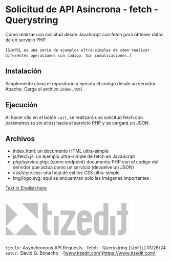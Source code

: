 # Solicitud de API Asíncrona - fetch - Querystring 

Cómo realizar una solicitud desde JavaScript con fetch para obtener datos de un servicio PHP.

`[SimPIL es una serie de ejemplos ultra-simples de cómo realizar diferentes operaciones con código. Sin complicaciones.]`

## Instalación 
Simplemente clona el repositorio y ejecuta el código desde un servidor Apache. Carga el archivo `index.html`.

## Ejecución 
Al hacer clic en el botón `call`, se realizará una solicitud fetch con parámetros (o sin ellos) hacia el servicio PHP y se cargará un JSON.

## Archivos 
- index.html: un documento HTML ultra-simple
- js/fetch.js: un ejemplo ultra-simple de fetch en JavaScript
- php/service.php: (como endpoint) documento PHP con el código del servidor que actúa como un servicio (devuelve un JSON)
- css/style.css: una hoja de estilos CSS ultra-simple
- img/logo.svg: aquí se encuentran solo las imágenes importantes


[Text in English here](README.MD)


![](img/logo.svg)
---
`título:` Asynchronous API Requests - fetch - Querystring [`SimPIL`] 01/26/24\
`autor:` David G. Bonacho &nbsp;&nbsp;  [www.tizedit.com](https://www.tizedit.com)

